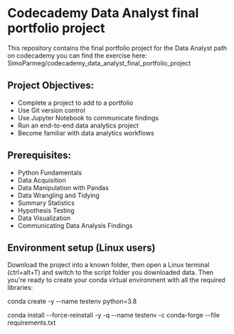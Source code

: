 # Codecademy Data Analyst final portfolio project
This repository contains the final portfolio project for the Data Analyst path on codecademy
you can find the exercise here: SimoParmeg/codecademy_data_analyst_final_portfolio_project

## Project Objectives:
- Complete a project to add to a portfolio
- Use Git version control
- Use Jupyter Notebook to communicate findings
- Run an end-to-end data analytics project
- Become familiar with data analytics workflows

## Prerequisites:
- Python Fundamentals
- Data Acquisition
- Data Manipulation with Pandas
- Data Wrangling and Tidying
- Summary Statistics
- Hypothesis Testing
- Data Visualization
- Communicating Data Analysis Findings 

## Environment setup (Linux users)

Download the project into a known folder, then open a Linux terminal (ctrl+alt+T) and switch to the script folder you downloaded data. Then you're ready to create your conda virtual environment with all the required libraries:

conda create -y --name testenv python=3.8

conda install --force-reinstall -y -q --name testenv -c conda-forge --file requirements.txt
